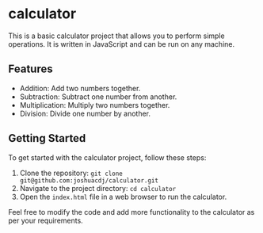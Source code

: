 # calculator

This is a basic calculator project that allows you to perform simple operations. It is written in JavaScript and can be run on any machine.

## Features
- Addition: Add two numbers together.
- Subtraction: Subtract one number from another.
- Multiplication: Multiply two numbers together.
- Division: Divide one number by another.

## Getting Started
To get started with the calculator project, follow these steps:
1. Clone the repository: `git clone git@github.com:joshuacdj/calculator.git`
2. Navigate to the project directory: `cd calculator`
3. Open the `index.html` file in a web browser to run the calculator.

Feel free to modify the code and add more functionality to the calculator as per your requirements.

